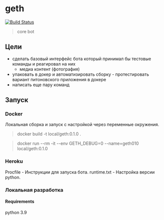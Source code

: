 # geth

[![Build Status](http://drone.melchior.reynet/api/badges/rey/geth/status.svg)](http://drone.melchior.reynet/rey/geth)

> core bot

## Цели

* сделать базовый интерфейс бота который принимал бы тестовые команды и реагировал на них
   * медиа контент (фотография)
* упаковать в докер и автоматизировать сборку - протестировать вариант питоновского приложения в докере
* написать еще пару команд

## Запуск

### Docker

Локальная сборка и запуск с настройкой через переменные окружения.

> docker build -t local/geth:0.1.0 .

> docker run --rm -it --env GETH_DEBUG=0 --name=geth010 local/geth:0.1.0

### Heroku

Procfile - Инструкции для запуска бота.
runtime.txt - Настройка версии python.

### Локальная разработка

#### Requirements
python 3.9